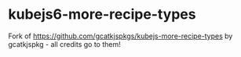 # kubejs6-more-recipe-types
Fork of https://github.com/gcatkjspkgs/kubejs-more-recipe-types by gcatkjspkg - all credits go to them!
